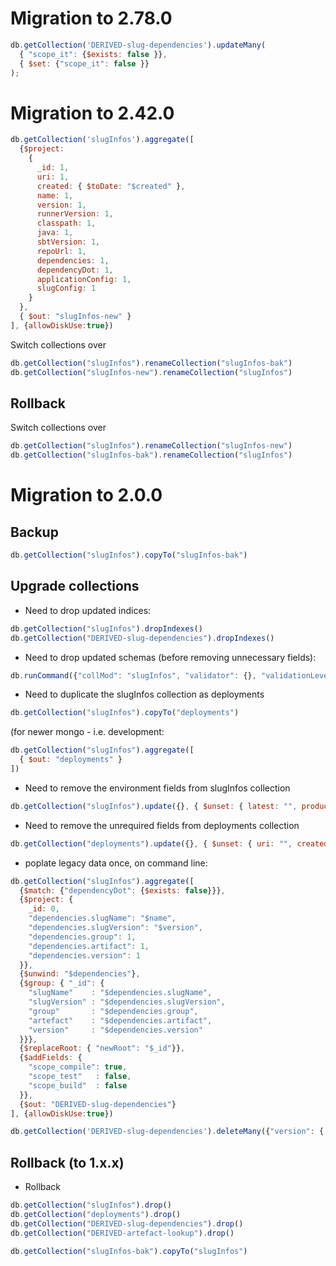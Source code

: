 # Migration to 2.78.0
```javascript
db.getCollection('DERIVED-slug-dependencies').updateMany(
  { "scope_it": {$exists: false }},
  { $set: {"scope_it": false }}
);
```

# Migration to 2.42.0

```javascript
db.getCollection('slugInfos').aggregate([
  {$project:
    {
      _id: 1,
      uri: 1,
      created: { $toDate: "$created" },
      name: 1,
      version: 1,
      runnerVersion: 1,
      classpath: 1,
      java: 1,
      sbtVersion: 1,
      repoUrl: 1,
      dependencies: 1,
      dependencyDot: 1,
      applicationConfig: 1,
      slugConfig: 1
    }
  },
  { $out: "slugInfos-new" }
], {allowDiskUse:true})
```

Switch collections over
```javascript
db.getCollection("slugInfos").renameCollection("slugInfos-bak")
db.getCollection("slugInfos-new").renameCollection("slugInfos")
```

## Rollback

Switch collections over
```javascript
db.getCollection("slugInfos").renameCollection("slugInfos-new")
db.getCollection("slugInfos-bak").renameCollection("slugInfos")
```

# Migration to 2.0.0

## Backup

```javascript
db.getCollection("slugInfos").copyTo("slugInfos-bak")
```

## Upgrade collections

* Need to drop updated indices:
```javascript
db.getCollection("slugInfos").dropIndexes()
db.getCollection("DERIVED-slug-dependencies").dropIndexes()
```

* Need to drop updated schemas (before removing unnecessary fields):
```javascript
db.runCommand({"collMod": "slugInfos", "validator": {}, "validationLevel": "off"})
```

* Need to duplicate the slugInfos collection as deployments
```javascript
db.getCollection("slugInfos").copyTo("deployments")
```

(for newer mongo - i.e. development:
```javascript
db.getCollection("slugInfos").aggregate([
  { $out: "deployments" }
])
```

* Need to remove the environment fields from slugInfos collection
```javascript
db.getCollection("slugInfos").update({}, { $unset: { latest: "", production: "", qa: "", staging: "", development: "", "external test": "", integration: "" } }, {multi: true})
```

* Need to remove the unrequired fields from deployments collection
```javascript
db.getCollection("deployments").update({}, { $unset: { uri: "", created: "", runnerVersion: "", classpath: "", java: "", dependencies: "", dependencyDot: "", applicationConfig: "", slugConfig: "" } }, {multi: true})
```

* poplate legacy data once, on command line:

```javascript
db.getCollection("slugInfos").aggregate([
  {$match: {"dependencyDot": {$exists: false}}},
  {$project: {
    _id: 0,
    "dependencies.slugName": "$name",
    "dependencies.slugVersion": "$version",
    "dependencies.group": 1,
    "dependencies.artifact": 1,
    "dependencies.version": 1
  }},
  {$unwind: "$dependencies"},
  {$group: { "_id": {
    "slugName"    : "$dependencies.slugName",
    "slugVersion" : "$dependencies.slugVersion",
    "group"       : "$dependencies.group",
    "artefact"    : "$dependencies.artifact",
    "version"     : "$dependencies.version"
  }}},
  {$replaceRoot: { "newRoot": "$_id"}},
  {$addFields: {
    "scope_compile": true,
    "scope_test"   : false,
    "scope_build"  : false
  }},
  {$out: "DERIVED-slug-dependencies"}
], {allowDiskUse:true})
```

```javascript
db.getCollection('DERIVED-slug-dependencies').deleteMany({"version": { $regex: "^.*(-assets)|(-sans-externalized)$"}})
```


## Rollback (to 1.x.x)

* Rollback

```javascript
db.getCollection("slugInfos").drop()
db.getCollection("deployments").drop()
db.getCollection("DERIVED-slug-dependencies").drop()
db.getCollection("DERIVED-artefact-lookup").drop()

db.getCollection("slugInfos-bak").copyTo("slugInfos")
```
